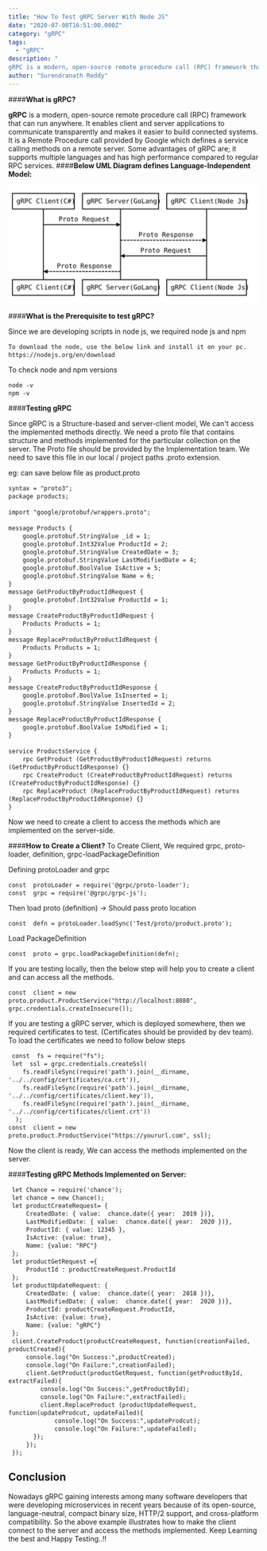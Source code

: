 ```yaml
---
title: "How To Test gRPC Server With Node JS"
date: "2020-07-08T16:51:00.000Z"
category: "gRPC"
tags:
  - "gRPC"
description: "
gRPC is a modern, open-source remote procedure call (RPC) framework that can run anywhere. It enables client and server applications to communicate transparently and makes it easier to build connected systems. It is a Remote Procedure call provided by Google which defines a service calling methods..."
author: "Surendranath Reddy"
---
```



####**What is gRPC?**

**gRPC** is a modern, open-source remote procedure call (RPC) framework that can run anywhere. It enables client and server applications to communicate transparently and makes it easier to build connected systems. It is a Remote Procedure call provided by Google which defines a service calling methods on a remote server. Some advantages of gRPC are; it supports multiple languages and has high performance compared to regular RPC services.
####**Below UML Diagram defines Language-Independent Model:**

![](gRPCDiagram.svg)

 
####**What is the Prerequisite to test gRPC?**

Since we are developing scripts in node js, we required node js and npm

    To download the node, use the below link and install it on your pc.
    https://nodejs.org/en/download

To check node and npm versions

    node -v
    npm -v
    
####**Testing gRPC**

Since gRPC is a Structure-based and server-client model, We can't access the implemented methods directly. We need a proto file that contains structure and methods implemented for the particular collection on the server. The Proto file should be provided by the Implementation team. We need to save this file in our local / project paths .proto extension.

eg: can save below file as product.proto

    syntax = "proto3";
    package products;
    
    import "google/protobuf/wrappers.proto";
    
    message Products {
        google.protobuf.StringValue _id = 1;
        google.protobuf.Int32Value ProductId = 2;
        google.protobuf.StringValue CreatedDate = 3;
        google.protobuf.StringValue LastModifiedDate = 4;  
        google.protobuf.BoolValue IsActive = 5;
        google.protobuf.StringValue Name = 6;
    }
    message GetProductByProductIdRequest {
        google.protobuf.Int32Value ProductId = 1;
    }
    message CreateProductByProductIdRequest {
        Products Products = 1;
    }
    message ReplaceProductByProductIdRequest {
        Products Products = 1;
    }
    message GetProductByProductIdResponse {
        Products Products = 1;
    }
    message CreateProductByProductIdResponse {
        google.protobuf.BoolValue IsInserted = 1;
        google.protobuf.StringValue InsertedId = 2;
    }
    message ReplaceProductByProductIdResponse {
        google.protobuf.BoolValue IsModified = 1;
    }
   
    service ProductsService {
        rpc GetProduct (GetProductByProductIdRequest) returns (GetProductByProductIdResponse) {}
        rpc CreateProduct (CreateProductByProductIdRequest) returns (CreateProductByProductIdResponse) {}
        rpc ReplaceProduct (ReplaceProductByProductIdRequest) returns (ReplaceProductByProductIdResponse) {}
    }

Now we need to create a client to access the methods which are implemented on the server-side.

####**How to Create a Client?** 
To Create Client, We required grpc, proto-loader, definition, grpc-loadPackageDefinition

Defining protoLoader and grpc

    const  protoLoader = require('@grpc/proto-loader');
    const  grpc = require('@grpc/grpc-js');

Then load proto (definition)  -> Should pass proto location

    const  defn = protoLoader.loadSync('Test/proto/product.proto');

Load PackageDefinition

    const  proto = grpc.loadPackageDefinition(defn);

If you are testing locally, then the below step will help you to create a client and can access all the methods.

    const  client = new  proto.product.ProductService("http://localhost:8080", grpc.credentials.createInsecure());

If you are testing a gRPC server, which is deployed somewhere, then we required certificates to test. (Certificates should be provided by dev team). To load the certificates we need to follow below steps

   

     const  fs = require("fs");
     let  ssl = grpc.credentials.createSsl(
        fs.readFileSync(require('path').join(__dirname, '../../config/certificates/ca.crt')),    
        fs.readFileSync(require('path').join(__dirname, '../../config/certificates/client.key')),
        fs.readFileSync(require('path').join(__dirname, '../../config/certificates/client.crt'))
      );
    const  client = new  proto.product.ProductService("https://yoururl.com", ssl);

Now the client is ready, We can access the methods implemented on the server.

####**Testing gRPC Methods Implemented on Server:** 

     let Chance = require('chance');
     let chance = new Chance();
     let productCreateRequest= {
         CreatedDate: { value:  chance.date({ year:  2019 })},
         LastModifiedDate: { value:  chance.date({ year:  2020 })},
         ProductId: { value: 12345 },  
         IsActive: {value: true},
         Name: {value: "RPC"}
     };
     let productGetRequest ={
         ProductId : productCreateRequest.ProductId
     };
     let productUpdateRequest: {
	     CreatedDate: { value:  chance.date({ year:  2018 })},
         LastModifiedDate: { value:  chance.date({ year:  2020 })},
         ProductId: productCreateRequest.ProductId,  
         IsActive: {value: true},
         Name: {value: "gRPC"}
     };
     client.CreateProduct(productCreateRequest, function(creationFailed, productCreated){
	     console.log("On Success:",productCreated);
         console.log("On Failure:",creationFailed);
         client.GetProduct(productGetRequest, function(getProductById, extractFailed){
	         console.log("On Success:",getProductById);
	     	 console.log("On Failure:",extractFailed);
	         client.ReplaceProduct (productUpdateRequest, function(updateProdcut, updateFailed){
		         console.log("On Success:",updateProdcut);
		     	 console.log("On Failure:",updateFailed);
           });
         });
     });

## Conclusion
Nowadays gRPC gaining interests among many software developers that were developing microservices in recent years because of its open-source, language-neutral, compact binary size, HTTP/2 support, and cross-platform compatibility. So the above example illustrates how to make the client connect to the server and access the methods implemented. Keep Learning the best and Happy Testing..!!

<!--stackedit_data:
eyJoaXN0b3J5IjpbLTEzMTYwODY1ODhdfQ==
-->
